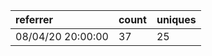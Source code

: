 | referrer          | count | uniques |
| :---------------- | :---- | :------ |
| 08/04/20 20:00:00 | 37    | 25      |